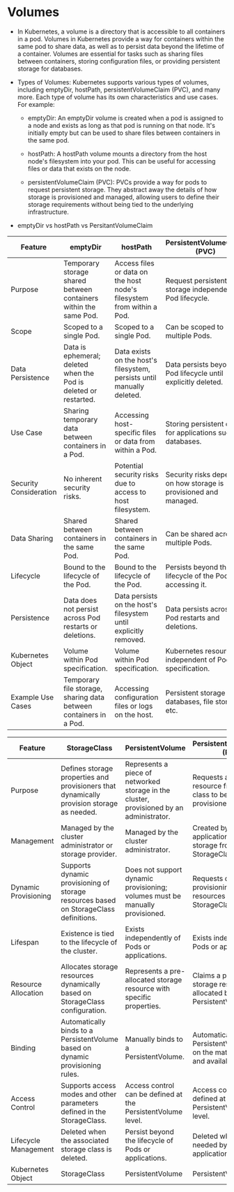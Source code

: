 # Volumes

- In Kubernetes, a volume is a directory that is accessible to all containers in a pod. Volumes in Kubernetes provide a way for containers within the same pod to share data, as well as to persist data beyond the lifetime of a container. Volumes are essential for tasks such as sharing files between containers, storing configuration files, or providing persistent storage for databases.

- Types of Volumes: Kubernetes supports various types of volumes, including emptyDir, hostPath, persistentVolumeClaim (PVC), and many more. Each type of volume has its own characteristics and use cases. For example:

    - emptyDir: An emptyDir volume is created when a pod is assigned to a node and exists as long as that pod is running on that node. It's initially empty but can be used to share files between containers in the same pod.

    - hostPath: A hostPath volume mounts a directory from the host node's filesystem into your pod. This can be useful for accessing files or data that exists on the node.

    - persistentVolumeClaim (PVC): PVCs provide a way for pods to request persistent storage. They abstract away the details of how storage is provisioned and managed, allowing users to define their storage requirements without being tied to the underlying infrastructure.


- emptyDir vs hostPath vs PersitantVolumeClaim

| Feature               | emptyDir                             | hostPath                                    | PersistentVolumeClaim (PVC)               |
|-----------------------|--------------------------------------|---------------------------------------------|-------------------------------------------|
| Purpose               | Temporary storage shared between containers within the same Pod. | Access files or data on the host node's filesystem from within a Pod. | Request persistent storage independent of Pod lifecycle.            |
| Scope                 | Scoped to a single Pod.              | Scoped to a single Pod.                    | Can be scoped to multiple Pods.          |
| Data Persistence      | Data is ephemeral; deleted when the Pod is deleted or restarted. | Data exists on the host's filesystem, persists until manually deleted. | Data persists beyond Pod lifecycle until explicitly deleted. |
| Use Case              | Sharing temporary data between containers in a Pod. | Accessing host-specific files or data from within a Pod. | Storing persistent data for applications such as databases. |
| Security Consideration | No inherent security risks.           | Potential security risks due to access to host filesystem. | Security risks depend on how storage is provisioned and managed. |
| Data Sharing          | Shared between containers in the same Pod. | Shared between containers in the same Pod. | Can be shared across multiple Pods.     |
| Lifecycle             | Bound to the lifecycle of the Pod.    | Bound to the lifecycle of the Pod.        | Persists beyond the lifecycle of the Pods accessing it. |
| Persistence           | Data does not persist across Pod restarts or deletions. | Data persists on the host's filesystem until explicitly removed. | Data persists across Pod restarts and deletions. |
| Kubernetes Object     | Volume within Pod specification.       | Volume within Pod specification.          | Kubernetes resource independent of Pod specification. |
| Example Use Cases     | Temporary file storage, sharing data between containers in a Pod. | Accessing configuration files or logs on the host. | Persistent storage for databases, file storage, etc. |




| Feature                   | StorageClass                                | PersistentVolume                           | PersistentVolumeClaim (PVC)               |
|---------------------------|---------------------------------------------|--------------------------------------------|-------------------------------------------|
| Purpose                   | Defines storage properties and provisioners that dynamically provision storage as needed. | Represents a piece of networked storage in the cluster, provisioned by an administrator. | Requests a storage resource from a storage class to be dynamically provisioned. |
| Management                | Managed by the cluster administrator or storage provider. | Managed by the cluster administrator.     | Created by users or applications to request storage from a StorageClass. |
| Dynamic Provisioning      | Supports dynamic provisioning of storage resources based on StorageClass definitions. | Does not support dynamic provisioning; volumes must be manually provisioned. | Requests dynamic provisioning of storage resources from a StorageClass. |
| Lifespan                  | Existence is tied to the lifecycle of the cluster. | Exists independently of Pods or applications. | Exists independently of Pods or applications. |
| Resource Allocation       | Allocates storage resources dynamically based on StorageClass configuration. | Represents a pre-allocated storage resource with specific properties. | Claims a portion of the storage resource allocated by a PersistentVolume. |
| Binding                   | Automatically binds to a PersistentVolume based on dynamic provisioning rules. | Manually binds to a PersistentVolume.     | Automatically binds to a PersistentVolume based on the matching criteria and availability. |
| Access Control            | Supports access modes and other parameters defined in the StorageClass. | Access control can be defined at the PersistentVolume level. | Access control can be defined at the PersistentVolumeClaim level. |
| Lifecycle Management      | Deleted when the associated storage class is deleted. | Persist beyond the lifecycle of Pods or applications. | Deleted when no longer needed by Pods or applications. |
| Kubernetes Object         | StorageClass                                | PersistentVolume                           | PersistentVolumeClaim                    |
